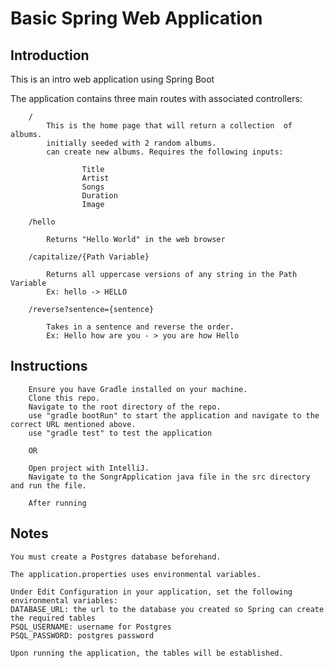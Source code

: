 # Basic Spring Web Application

## Introduction

This is an intro web application using Spring Boot

The application contains three main routes with associated controllers:

        /
            This is the home page that will return a collection  of albums.
            initially seeded with 2 random albums.
            can create new albums. Requires the following inputs:
            
                    Title
                    Artist
                    Songs
                    Duration
                    Image

        /hello
        
            Returns "Hello World" in the web browser
        
        /capitalize/{Path Variable}
        
            Returns all uppercase versions of any string in the Path Variable
            Ex: hello -> HELLO
            
        /reverse?sentence={sentence}
        
            Takes in a sentence and reverse the order.
            Ex: Hello how are you - > you are how Hello
            
## Instructions
        
        Ensure you have Gradle installed on your machine.
        Clone this repo.
        Navigate to the root directory of the repo.
        use "gradle bootRun" to start the application and navigate to the correct URL mentioned above.
        use "gradle test" to test the application
        
        OR
        
        Open project with IntelliJ.
        Navigate to the SongrApplication java file in the src directory and run the file.
        
        After running

## Notes
    
    You must create a Postgres database beforehand.

    The application.properties uses environmental variables.
    
    Under Edit Configuration in your application, set the following environmental variables:
    DATABASE_URL: the url to the database you created so Spring can create the required tables
    PSQL_USERNAME: username for Postgres
    PSQL_PASSWORD: postgres password
    
    Upon running the application, the tables will be established.
        
        
        
        